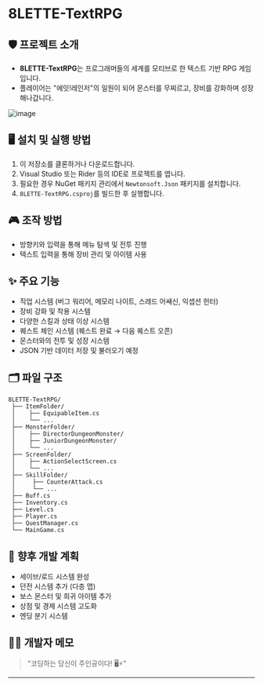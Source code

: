 # 8LETTE-TextRPG

## 🛡️ 프로젝트 소개
- **8LETTE-TextRPG**는 프로그래머들의 세계를 모티브로 한 텍스트 기반 RPG 게임입니다.
- 플레이어는 "에잇!레인저"의 일원이 되어 몬스터를 무찌르고, 장비를 강화하며 성장해나갑니다.

![image](https://github.com/user-attachments/assets/ea231a9c-1afc-49d7-a667-f0905d4d83df)


## 🖥️ 설치 및 실행 방법
1. 이 저장소를 클론하거나 다운로드합니다.
2. Visual Studio 또는 Rider 등의 IDE로 프로젝트를 엽니다.
3. 필요한 경우 NuGet 패키지 관리에서 `Newtonsoft.Json` 패키지를 설치합니다.
4. `8LETTE-TextRPG.csproj`를 빌드한 후 실행합니다.

## 🎮 조작 방법
- 방향키와 입력을 통해 메뉴 탐색 및 전투 진행
- 텍스트 입력을 통해 장비 관리 및 아이템 사용

## ✨ 주요 기능
- 직업 시스템 (버그 워리어, 메모리 나이트, 스레드 어쌔신, 익셉션 헌터)
- 장비 강화 및 착용 시스템
- 다양한 스킬과 상태 이상 시스템
- 퀘스트 체인 시스템 (퀘스트 완료 → 다음 퀘스트 오픈)
- 몬스터와의 전투 및 성장 시스템
- JSON 기반 데이터 저장 및 불러오기 예정

## 🗂️ 파일 구조
```plaintext
8LETTE-TextRPG/
 ├── ItemFolder/
 │    ├── EquipableItem.cs
 │    └── ...
 ├── MonsterFolder/
 │    ├── DirectorDungeonMonster/
 │    ├── JuniorDungeonMonster/
 │    └── ...
 ├── ScreenFolder/
 │    ├── ActionSelectScreen.cs
 │    └── ...
 ├── SkillFolder/
 │     ├── CounterAttack.cs
 │     └── ...
 ├── Buff.cs
 ├── Inventory.cs
 ├── Level.cs
 ├── Player.cs
 ├── QuestManager.cs
 └── MainGame.cs
```

## 🚀 향후 개발 계획
- 세이브/로드 시스템 완성
- 던전 시스템 추가 (다층 맵)
- 보스 몬스터 및 희귀 아이템 추가
- 상점 및 경제 시스템 고도화
- 엔딩 분기 시스템

## 🧙‍♂️ 개발자 메모
> "코딩하는 당신이 주인공이다! 🖥️⚡"

---

